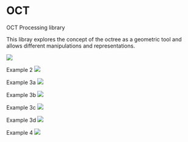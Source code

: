 # OCT
OCT Processing library

This libray explores the concept of the octree as a geometric tool and allows different manipulations and representations.

![](img/EX1.JPG?raw=true)

Example 2 ![](img/EX2.JPG?raw=true)

Example 3a ![](img/EX3A.JPG?raw=true)

Example 3b ![](img/EX3B.JPG?raw=true)

Example 3c ![](img/EX3C.JPG?raw=true)

Example 3d ![](img/EX3D.JPG?raw=true)

Example 4 ![](img/EX4.JPG?raw=true)
